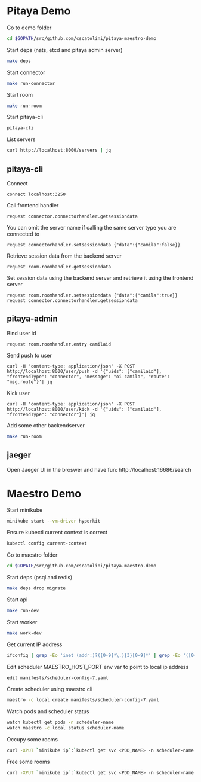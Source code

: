 # Pitaya Demo

Go to demo folder
```sh
cd $GOPATH/src/github.com/cscatolini/pitaya-maestro-demo

```

Start deps (nats, etcd and pitaya admin server)
```sh
make deps
```

Start connector
```sh
make run-connector
```

Start room
```sh
make run-room
```

Start pitaya-cli
```sh
pitaya-cli
```

List servers
```sh
curl http://localhost:8000/servers | jq
```

## pitaya-cli

Connect
```
connect localhost:3250
```

Call frontend handler
```
request connector.connectorhandler.getsessiondata
```

You can omit the server name if calling the same server type you are connected to
```
request connectorhandler.setsessiondata {"data":{"camila":false}}
```

Retrieve session data from the backend server
```
request room.roomhandler.getsessiondata
```

Set session data using the backend server and retrieve it using the frontend server
```
request room.roomhandler.setsessiondata {"data":{"camila":true}}
request connector.connectorhandler.getsessiondata
```

## pitaya-admin

Bind user id
```
request room.roomhandler.entry camilaid
```

Send push to user 
```
curl -H 'content-type: application/json' -X POST http://localhost:8000/user/push -d '{"uids": ["camilaid"], "frontendType": "connector", "message": "oi camila", "route": "msg.route"}'| jq
```

Kick user 
```
curl -H 'content-type: application/json' -X POST http://localhost:8000/user/kick -d '{"uids": ["camilaid"], "frontendType": "connector"}'| jq
```

Add some other backendserver
```sh 
make run-room
```

## jaeger

Open Jaeger UI in the broswer and have fun: http://localhost:16686/search

# Maestro Demo

Start minikube
```sh
minikube start --vm-driver hyperkit
```

Ensure kubectl current context is correct
```sh
kubectl config current-context
```

Go to maestro folder
```sh
cd $GOPATH/src/github.com/cscatolini/pitaya-maestro-demo

```

Start deps (psql and redis)
```sh
make deps drop migrate
```

Start api
```sh
make run-dev
```

Start worker
```sh
make work-dev
```

Get current IP address
```sh
ifconfig | grep -Eo 'inet (addr:)?([0-9]*\.){3}[0-9]*' | grep -Eo '([0-9]*\.){3}[0-9]*' | grep -v '127.0.0.1' | head -n 1
```

Edit scheduler MAESTRO_HOST_PORT env var to point to local ip address
```sh
edit manifests/scheduler-config-7.yaml
```

Create scheduler using maestro cli
```sh
maestro -c local create manifests/scheduler-config-7.yaml
```

Watch pods and scheduler status
```sh
watch kubectl get pods -n scheduler-name
watch maestro -c local status scheduler-name
```

Occupy some rooms
```sh
curl -XPUT `minikube ip`:`kubectl get svc <POD_NAME> -n scheduler-name --output='jsonpath={.spec.ports[0].nodePort}'`/status -d '{"status": "occupied"}'
```

Free some rooms
```sh
curl -XPUT `minikube ip`:`kubectl get svc <POD_NAME> -n scheduler-name --output='jsonpath={.spec.ports[0].nodePort}'`/status -d '{"status": "ready"}'
```
